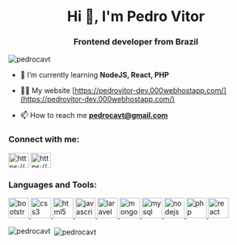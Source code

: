 <h1 align="center">Hi 👋, I'm Pedro Vitor</h1>
<h3 align="center">Frontend developer from Brazil</h3>

<p align="left"> <img src="https://komarev.com/ghpvc/?username=pedrocavt&label=Profile%20views&color=0e75b6&style=flat" alt="pedrocavt" /> </p>

- 🌱 I’m currently learning **NodeJS, React, PHP**

- 👨‍💻 My website [https://pedrovitor-dev.000webhostapp.com/](https://pedrovitor-dev.000webhostapp.com/)

- 📫 How to reach me **pedrocavt@gmail.com**

<h3 align="left">Connect with me:</h3>
<p align="left">
<a href="https://dev.to/https://pedrovitor-dev.000webhostapp.com/" target="blank"><img align="center" src="https://cdn.jsdelivr.net/npm/simple-icons@3.0.1/icons/dev-dot-to.svg" alt="https://pedrovitor-dev.000webhostapp.com/" height="30" width="40" /></a>
<a href="https://linkedin.com/in/https://www.linkedin.com/in/pedrovitorr/" target="blank"><img align="center" src="https://cdn.jsdelivr.net/npm/simple-icons@3.0.1/icons/linkedin.svg" alt="https://www.linkedin.com/in/pedrovitorr/" height="30" width="40" /></a>
</p>

<h3 align="left">Languages and Tools:</h3>
<p align="left"> <a href="https://getbootstrap.com" target="_blank"> <img src="https://devicons.github.io/devicon/devicon.git/icons/bootstrap/bootstrap-plain.svg" alt="bootstrap" width="40" height="40"/> </a> <a href="https://www.w3schools.com/css/" target="_blank"> <img src="https://devicons.github.io/devicon/devicon.git/icons/css3/css3-original-wordmark.svg" alt="css3" width="40" height="40"/> </a> <a href="https://www.w3.org/html/" target="_blank"> <img src="https://devicons.github.io/devicon/devicon.git/icons/html5/html5-original-wordmark.svg" alt="html5" width="40" height="40"/> </a> <a href="https://developer.mozilla.org/en-US/docs/Web/JavaScript" target="_blank"> <img src="https://devicons.github.io/devicon/devicon.git/icons/javascript/javascript-original.svg" alt="javascript" width="40" height="40"/> </a> <a href="https://laravel.com/" target="_blank"> <img src="https://devicons.github.io/devicon/devicon.git/icons/laravel/laravel-plain-wordmark.svg" alt="laravel" width="40" height="40"/> </a> <a href="https://www.mongodb.com/" target="_blank"> <img src="https://devicons.github.io/devicon/devicon.git/icons/mongodb/mongodb-original-wordmark.svg" alt="mongodb" width="40" height="40"/> </a> <a href="https://www.mysql.com/" target="_blank"> <img src="https://devicons.github.io/devicon/devicon.git/icons/mysql/mysql-original-wordmark.svg" alt="mysql" width="40" height="40"/> </a> <a href="https://nodejs.org" target="_blank"> <img src="https://devicons.github.io/devicon/devicon.git/icons/nodejs/nodejs-original-wordmark.svg" alt="nodejs" width="40" height="40"/> </a> <a href="https://www.php.net" target="_blank"> <img src="https://devicons.github.io/devicon/devicon.git/icons/php/php-original.svg" alt="php" width="40" height="40"/> </a> <a href="https://reactjs.org/" target="_blank"> <img src="https://devicons.github.io/devicon/devicon.git/icons/react/react-original-wordmark.svg" alt="react" width="40" height="40"/> </a> </p>

<p><img align="left" src="https://github-readme-stats.vercel.app/api/top-langs?username=pedrocavt&show_icons=true&locale=en&layout=compact" alt="pedrocavt" /></p>

<p>&nbsp;<img align="center" src="https://github-readme-stats.vercel.app/api?username=pedrocavt&show_icons=true&locale=en" alt="pedrocavt" /></p>
